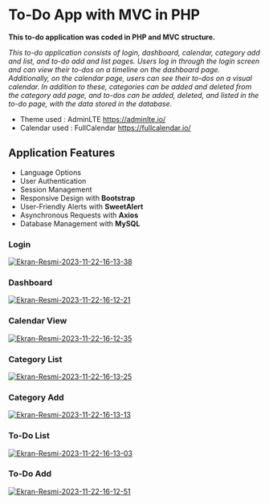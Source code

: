 # To-Do App with MVC in PHP

**This to-do application was coded in PHP and MVC structure.**

*This to-do application consists of login, dashboard, calendar, category add and list, and to-do add and list pages. Users log in through the login screen and can view their to-dos on a timeline on the dashboard page. Additionally, on the calendar page, users can see their to-dos on a visual calendar. In addition to these, categories can be added and deleted from the category add page, and to-dos can be added, deleted, and listed in the to-do page, with the data stored in the database.*

- Theme used : AdminLTE https://adminlte.io/
- Calendar used : FullCalendar https://fullcalendar.io/

## Application Features
- Language Options
- User Authentication
- Session Management
- Responsive Design with **Bootstrap**
- User-Friendly Alerts with **SweetAlert**
- Asynchronous Requests with **Axios**
- Database Management with **MySQL**

### Login
<a href="https://ibb.co/LxG0Qtq"><img src="https://i.ibb.co/PcSrThb/Ekran-Resmi-2023-11-22-16-13-38.png" alt="Ekran-Resmi-2023-11-22-16-13-38" border="0"></a>
### Dashboard
<a href="https://ibb.co/0Qt55ZF"><img src="https://i.ibb.co/cxLqqtC/Ekran-Resmi-2023-11-22-16-12-21.png" alt="Ekran-Resmi-2023-11-22-16-12-21" border="0"></a>
### Calendar View
<a href="https://ibb.co/hCZywj5"><img src="https://i.ibb.co/Pt9N0np/Ekran-Resmi-2023-11-22-16-12-35.png" alt="Ekran-Resmi-2023-11-22-16-12-35" border="0"></a>
### Category List
<a href="https://ibb.co/HNhCr9j"><img src="https://i.ibb.co/wJc7K2f/Ekran-Resmi-2023-11-22-16-13-25.png" alt="Ekran-Resmi-2023-11-22-16-13-25" border="0"></a>
### Category Add
<a href="https://ibb.co/YNFW1h3"><img src="https://i.ibb.co/sgdPNq2/Ekran-Resmi-2023-11-22-16-13-13.png" alt="Ekran-Resmi-2023-11-22-16-13-13" border="0"></a>
### To-Do List
<a href="https://ibb.co/vdwY0VB"><img src="https://i.ibb.co/DMVp0zb/Ekran-Resmi-2023-11-22-16-13-03.png" alt="Ekran-Resmi-2023-11-22-16-13-03" border="0"></a>
### To-Do Add
<a href="https://ibb.co/c3RGsYd"><img src="https://i.ibb.co/W57bRV1/Ekran-Resmi-2023-11-22-16-12-51.png" alt="Ekran-Resmi-2023-11-22-16-12-51" border="0"></a>
